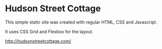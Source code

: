 # Hudson Street Cottage

This simple static site was created with regular HTML, CSS and Javascript. 

It uses CSS Grid and Flexbox for the layout. 

http://hudsonstreetcottage.com/
